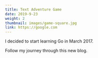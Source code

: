 ```yaml
---
title: Text Adventure Game
date: 2019-9-23
weight: 2
thumbnail: images/game-square.jpg
link: https://google.com
---
```


I decided to start learning Go in March 2017.

Follow my journey through this new blog.